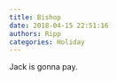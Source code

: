 ```yaml
---
title: Bishop
date: 2018-04-15 22:51:16
authors: Ripp
categories: Holiday
---
```


 Jack is gonna pay.